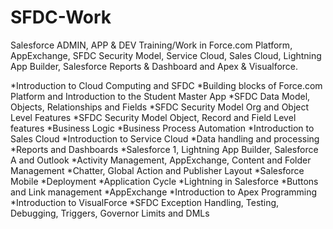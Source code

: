 # SFDC-Work
Salesforce ADMIN, APP & DEV Training/Work in Force.com Platform, AppExchange, SFDC Security Model, Service Cloud, Sales Cloud, Lightning App Builder, Salesforce Reports & Dashboard and Apex & Visualforce.

*Introduction to Cloud Computing and SFDC
*Building blocks of Force.com Platform and Introduction to the Student Master App
*SFDC Data Model, Objects, Relationships and Fields
*SFDC Security Model Org and Object Level Features
*SFDC Security Model Object, Record and Field Level features
*Business Logic
*Business Process Automation
*Introduction to Sales Cloud
*Introduction to Service Cloud
*Data handling and processing
*Reports and Dashboards
*Salesforce 1, Lightning App Builder, Salesforce A and Outlook
*Activity Management, AppExchange, Content and Folder Management
*Chatter, Global Action and Publisher Layout
*Salesforce Mobile
*Deployment 
*Application Cycle
*Lightning in Salesforce
*Buttons and Link management
*AppExchange
*Introduction to Apex Programming
*Introduction to VisualForce
*SFDC Exception Handling, Testing, Debugging, Triggers, Governor Limits and DMLs  